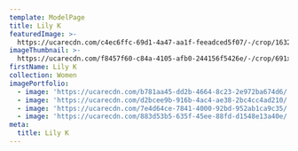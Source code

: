 ```yaml
---
template: ModelPage
title: Lily K
featuredImage: >-
  https://ucarecdn.com/c4ec6ffc-69d1-4a47-aa1f-feeadced5f07/-/crop/1632x706/0,0/-/preview/
imageThumbnail: >-
  https://ucarecdn.com/f8457f60-c84a-4105-afb0-244156f5426e/-/crop/691x977/504,0/-/preview/
firstName: Lily K
collection: Women
imagePortfolio:
  - image: 'https://ucarecdn.com/b781aa45-dd2b-4664-8c23-2e972ba674d6/'
  - image: 'https://ucarecdn.com/d2bcee9b-916b-4ac4-ae38-2bc4cc4ad210/'
  - image: 'https://ucarecdn.com/7e4d64ce-7841-4000-92bd-952ab1ca9c35/'
  - image: 'https://ucarecdn.com/883d53b5-635f-45ee-88fd-d1548e13a40e/'
meta:
  title: Lily K
---
```


